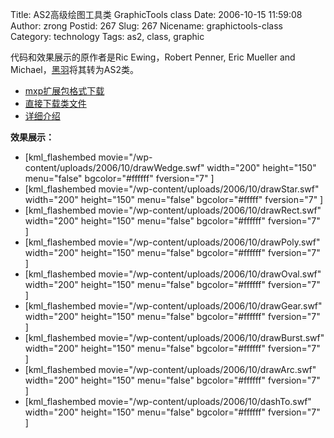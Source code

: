 Title: AS2高级绘图工具类 GraphicTools class
Date: 2006-10-15 11:59:08
Author: zrong
Postid: 267
Slug: 267
Nicename: graphictools-class
Category: technology
Tags: as2, class, graphic

代码和效果展示的原作者是Ric Ewing，Robert Penner, Eric Mueller and Michael，[黑羽](http://www.kingda.org/)将其转为AS2类。

- [mxp扩展包格式下载](/wp-content/uploads/2006/10/graphictools.zip)
- [直接下载类文件](/wp-content/uploads/2006/10/graphictoolsclass.zip)
- [详细介绍](http://www.blueidea.com/tech/multimedia/2006/4140.asp)

**效果展示：**

- [kml_flashembed movie="/wp-content/uploads/2006/10/drawWedge.swf" width="200" height="150" menu="false" bgcolor="#ffffff" fversion="7" ]
- [kml_flashembed movie="/wp-content/uploads/2006/10/drawStar.swf" width="200" height="150" menu="false" bgcolor="#fffff" fversion="7" ]
- [kml_flashembed movie="/wp-content/uploads/2006/10/drawRect.swf" width="200" height="150" menu="false" bgcolor="#ffffff" fversion="7" ]
- [kml_flashembed movie="/wp-content/uploads/2006/10/drawPoly.swf" width="200" height="150" menu="false" bgcolor="#ffffff" fversion="7" ]
- [kml_flashembed movie="/wp-content/uploads/2006/10/drawOval.swf" width="200" height="150" menu="false" bgcolor="#ffffff" fversion="7" ]
- [kml_flashembed movie="/wp-content/uploads/2006/10/drawGear.swf" width="200" height="150" menu="false" bgcolor="#ffffff" fversion="7" ]
- [kml_flashembed movie="/wp-content/uploads/2006/10/drawBurst.swf" width="200" height="150" menu="false" bgcolor="#ffffff" fversion="7" ]
- [kml_flashembed movie="/wp-content/uploads/2006/10/drawArc.swf" width="200" height="150" menu="false" bgcolor="#ffffff" fversion="7" ]
- [kml_flashembed movie="/wp-content/uploads/2006/10/dashTo.swf" width="200" height="150" menu="false" bgcolor="#ffffff" fversion="7" ]
